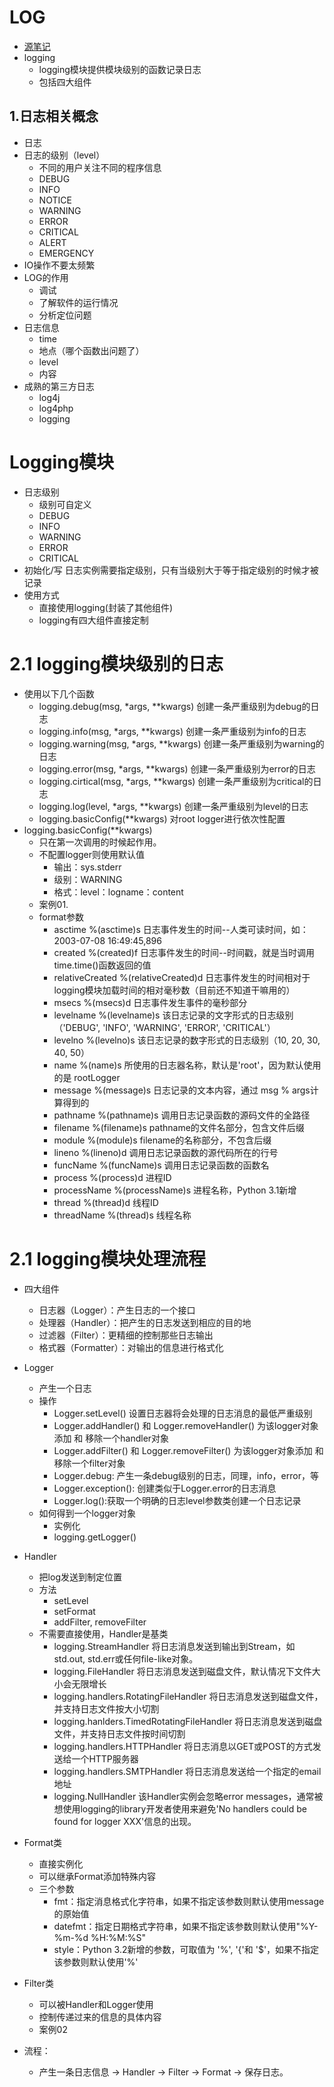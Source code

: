# LOG
- [源笔记](https://www.cnblogs.com/yyds/p/6901864.html)
- logging
    - logging模块提供模块级别的函数记录日志
    - 包括四大组件
    
## 1.日志相关概念
- 日志
- 日志的级别（level）
    - 不同的用户关注不同的程序信息
    - DEBUG
    - INFO 
    - NOTICE
    - WARNING
    - ERROR
    - CRITICAL
    - ALERT
    - EMERGENCY
- IO操作不要太频繁
- LOG的作用
    - 调试
    - 了解软件的运行情况
    - 分析定位问题
- 日志信息
    - time
    - 地点（哪个函数出问题了）
    - level
    - 内容
- 成熟的第三方日志
    - log4j
    - log4php
    - logging
    
    
# Logging模块
- 日志级别
    - 级别可自定义
    - DEBUG
    - INFO
    - WARNING
    - ERROR
    - CRITICAL
- 初始化/写 日志实例需要指定级别，只有当级别大于等于指定级别的时候才被记录
- 使用方式
    - 直接使用logging(封装了其他组件)
    - logging有四大组件直接定制
    
# 2.1 logging模块级别的日志
- 使用以下几个函数
    - logging.debug(msg, *args, **kwargs)  创建一条严重级别为debug的日志
    - logging.info(msg, *args, **kwargs)   创建一条严重级别为info的日志
    - logging.warning(msg, *args, **kwargs)     创建一条严重级别为warning的日志
    - logging.error(msg, *args, **kwargs)     创建一条严重级别为error的日志
    - logging.cirtical(msg, *args, **kwargs)     创建一条严重级别为critical的日志
    - logging.log(level, *args, **kwargs)     创建一条严重级别为level的日志
    - logging.basicConfig(**kwargs)     对root logger进行依次性配置
- logging.basicConfig(**kwargs)
    - 只在第一次调用的时候起作用。
    - 不配置logger则使用默认值
        - 输出：sys.stderr
        - 级别：WARNING
        - 格式：level：logname：content
    - 案例01.
    - format参数
        - asctime 	%(asctime)s 	日志事件发生的时间--人类可读时间，如：2003-07-08 16:49:45,896
        - created 	%(created)f 	日志事件发生的时间--时间戳，就是当时调用time.time()函数返回的值
        - relativeCreated 	%(relativeCreated)d 	日志事件发生的时间相对于logging模块加载时间的相对毫秒数（目前还不知道干嘛用的）
        - msecs 	%(msecs)d 	日志事件发生事件的毫秒部分
        - levelname 	%(levelname)s 	该日志记录的文字形式的日志级别（'DEBUG', 'INFO', 'WARNING', 'ERROR', 'CRITICAL'）
        - levelno 	%(levelno)s 	该日志记录的数字形式的日志级别（10, 20, 30, 40, 50）
        - name 	%(name)s 	所使用的日志器名称，默认是'root'，因为默认使用的是 rootLogger
        - message 	%(message)s 	日志记录的文本内容，通过 msg % args计算得到的
        - pathname 	%(pathname)s 	调用日志记录函数的源码文件的全路径
        - filename 	%(filename)s 	pathname的文件名部分，包含文件后缀
        - module 	%(module)s 	filename的名称部分，不包含后缀
        - lineno 	%(lineno)d 	调用日志记录函数的源代码所在的行号
        - funcName 	%(funcName)s 	调用日志记录函数的函数名
        - process 	%(process)d 	进程ID
        - processName 	%(processName)s 	进程名称，Python 3.1新增
        - thread 	%(thread)d 	线程ID
        - threadName 	%(thread)s 	线程名称 
        
# 2.1 logging模块处理流程
- 四大组件
    - 日志器（Logger）：产生日志的一个接口
    - 处理器（Handler）：把产生的日志发送到相应的目的地
    - 过滤器（Filter）：更精细的控制那些日志输出
    - 格式器（Formatter）：对输出的信息进行格式化
- Logger
    - 产生一个日志
    - 操作
         - Logger.setLevel() 	设置日志器将会处理的日志消息的最低严重级别
         - Logger.addHandler() 和 Logger.removeHandler() 	为该logger对象添加 和 移除一个handler对象
         - Logger.addFilter() 和 Logger.removeFilter() 	为该logger对象添加 和 移除一个filter对象
         - Logger.debug: 产生一条debug级别的日志，同理，info，error，等
         - Logger.exception(): 创建类似于Logger.error的日志消息
         - Logger.log():获取一个明确的日志level参数类创建一个日志记录
    - 如何得到一个logger对象
        - 实例化
        - logging.getLogger()
        
- Handler
    - 把log发送到制定位置
    - 方法
        - setLevel
        - setFormat
        - addFilter, removeFilter
    - 不需要直接使用，Handler是基类
        - logging.StreamHandler 	将日志消息发送到输出到Stream，如std.out, std.err或任何file-like对象。
        - logging.FileHandler 	将日志消息发送到磁盘文件，默认情况下文件大小会无限增长
        - logging.handlers.RotatingFileHandler 	将日志消息发送到磁盘文件，并支持日志文件按大小切割
        - logging.hanlders.TimedRotatingFileHandler 	将日志消息发送到磁盘文件，并支持日志文件按时间切割
        - logging.handlers.HTTPHandler 	将日志消息以GET或POST的方式发送给一个HTTP服务器
        - logging.handlers.SMTPHandler 	将日志消息发送给一个指定的email地址
        - logging.NullHandler 	该Handler实例会忽略error messages，通常被想使用logging的library开发者使用来避免'No handlers could be found for logger XXX'信息的出现。
        
- Format类
    - 直接实例化
    - 可以继承Format添加特殊内容
    - 三个参数
        - fmt：指定消息格式化字符串，如果不指定该参数则默认使用message的原始值
        - datefmt：指定日期格式字符串，如果不指定该参数则默认使用"%Y-%m-%d %H:%M:%S"
        - style：Python 3.2新增的参数，可取值为 '%', '{'和 '$'，如果不指定该参数则默认使用'%'   
- Filter类
    - 可以被Handler和Logger使用
    - 控制传递过来的信息的具体内容
    - 案例02
    
    
- 流程：
    - 产生一条日志信息 -> Handler -> Filter -> Format  -> 保存日志。
